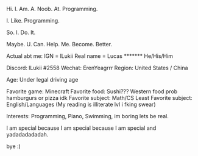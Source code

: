 Hi. I. Am. A. Noob. At. Programming.

I. Like. Programming.

So. I. Do. It. 

Maybe. U. Can. Help. Me. Become. Better. 



Actual abt me:
IGN = lLukii
Real name = Lucas *******
He/His/Him

Discord: lLukii #2558
Wechat: ErenYeagrrr
Region: United States / China

Age: Under legal driving age

Favorite game: Minecraft
Favorite food: Sushi??? Western food prob hamburgurs or pizza idk
Favorite subject: Math/CS
Least Favorite subject: English/Languages (My reading is illiterate lvl i fking swear)


Interests: Programming, Piano, Swimming, im boring lets be real. 

I am special because I am special because I am special and yadadadadadah. 



bye :)




